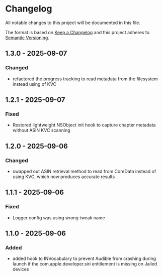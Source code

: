 # Changelog

All notable changes to this project will be documented in this file.

The format is based on [Keep a Changelog](http://keepachangelog.com/)
and this project adheres to [Semantic Versioning](http://semver.org/).

## 1.3.0 - 2025-09-07

### Changed

- refactored the progress tracking to read metadata from the filesystem instead using of KVC

## 1.2.1 - 2025-09-07

### Fixed

- Restored lightweight NSObject init hook to capture chapter metadata without ASIN KVC scanning

## 1.2.0 - 2025-09-06

### Changed

- swapped out ASIN retrieval method to read from CoreData instead of using KVC, which now produces accurate results

## 1.1.1 - 2025-09-06

### Fixed

- Logger config was using wrong tweak name

## 1.1.0 - 2025-09-06

### Added

- added hook to INVocabulary to prevent Audible from crashing during launch if the com.apple.developer.siri entitlement is missing on Jailed devices
